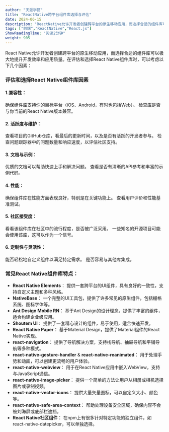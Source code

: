 ```yaml
---
author: "天涯学馆"
title: "ReactNative跨平台组件库选择与评估"
date: 2024-06-15
description: "ReactNative允许开发者创建跨平台的原生移动应用，而选择合适的组件库可以极大地提升开发效率和应用质量。在评估和选择ReactNative组件库时，可以考虑以下几个因素：评估和选择Reac"
tags: ["前端","ReactNative","React.js"]
ShowReadingTime: "阅读2分钟"
weight: 905
---
```

React Native允许开发者创建跨平台的原生移动应用，而选择合适的组件库可以极大地提升开发效率和应用质量。在评估和选择React Native组件库时，可以考虑以下几个因素：

### 评估和选择React Native组件库因素

#### 1.兼容性：

确保组件库支持你的目标平台（iOS、Android，有时也包括Web）。 检查库是否与你当前的React Native版本兼容。

#### 2\. 活跃度与维护：

查看项目的GitHub仓库，看最后的更新时间，以及是否有活跃的开发者参与。 检查问题跟踪器中的问题数量和响应速度，以评估社区支持。

#### 3\. 文档与示例：

优质的文档可以帮助快速上手和解决问题。 查看是否有清晰的API参考和丰富的示例代码。

#### 4\. 性能：

确保组件库在性能方面表现良好，特别是在关键功能上。 查看用户评价和性能基准测试。

#### 5\. 社区接受度：

看看该组件库在社区中的流行程度，是否被广泛采用。 一些知名的开源项目可能会使用该库，这可以作为一个信号。

#### 6\. 定制性与灵活性：

能否轻松地自定义组件以满足特定需求。 是否容易与其他库集成。

### 常见React Native组件库特点：

*   **React Native Elements**： 提供一套跨平台的UI组件，具有良好的一致性，支持自定义主题和多种风格。
*   **NativeBase**： 一个完整的UI工具包，提供了许多常见的原生组件，包括栅格系统、图标字体等。
*   **Ant Design Mobile RN**： 基于Ant Design的设计理念，提供了丰富的组件，适合构建企业级应用。
*   **Shoutem UI**： 提供了一套精心设计的组件，易于使用，适合快速开发。
*   **React Native Paper**： 基于Material Design，提供了Material组件的React Native实现。
*   **react-navigation**： 提供了导航解决方案，支持栈导航、抽屉导航和平铺导航等多种模式。
*   **react-native-gesture-handler** & **react-native-reanimated**： 用于处理手势和动画，可以创建更流畅的用户体验。
*   **react-native-webview**： 用于在React Native应用中嵌入WebView，支持与JavaScript通信。
*   **react-native-image-picker**： 提供一个简单的方法让用户从相册或相机选择图片或录制视频。
*   **react-native-vector-icons**： 提供大量矢量图标，可以自定义大小、颜色等。
*   **react-native-safe-area-context**： 帮助处理设备安全区域，确保内容不会被刘海屏或底部栏遮挡。
*   **React Native社区组件**： 在npm上有很多针对特定功能的独立组件，如react-native-datepicker，可以单独选择。
